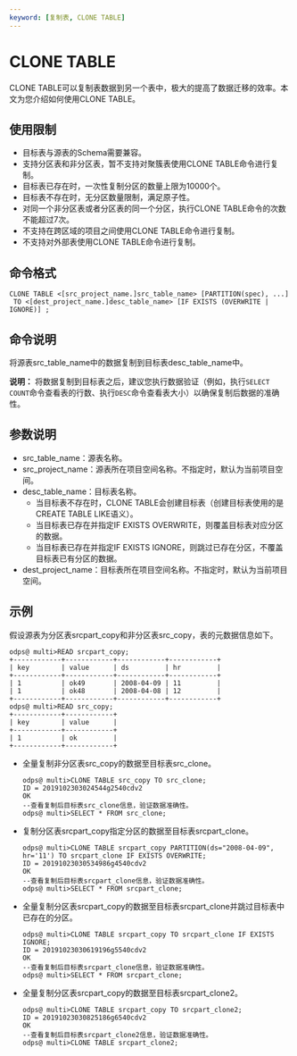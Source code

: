 ```yaml
---
keyword: [复制表, CLONE TABLE]
---
```


# CLONE TABLE

CLONE TABLE可以复制表数据到另一个表中，极大的提高了数据迁移的效率。本文为您介绍如何使用CLONE TABLE。

## 使用限制

-   目标表与源表的Schema需要兼容。
-   支持分区表和非分区表，暂不支持对聚簇表使用CLONE TABLE命令进行复制。
-   目标表已存在时，一次性复制分区的数量上限为10000个。
-   目标表不存在时，无分区数量限制，满足原子性。
-   对同一个非分区表或者分区表的同一个分区，执行CLONE TABLE命令的次数不能超过7次。
-   不支持在跨区域的项目之间使用CLONE TABLE命令进行复制。
-   不支持对外部表使用CLONE TABLE命令进行复制。

## 命令格式

```
CLONE TABLE <[src_project_name.]src_table_name> [PARTITION(spec), ...]
 TO <[dest_project_name.]desc_table_name> [IF EXISTS (OVERWRITE | IGNORE)] ;
```

## 命令说明

将源表src\_table\_name中的数据复制到目标表desc\_table\_name中。

**说明：** 将数据复制到目标表之后，建议您执行数据验证（例如，执行`SELECT COUNT`命令查看表的行数、执行`DESC`命令查看表大小）以确保复制后数据的准确性。

## 参数说明

-   src\_table\_name：源表名称。
-   src\_project\_name：源表所在项目空间名称。不指定时，默认为当前项目空间。
-   desc\_table\_name：目标表名称。
    -   当目标表不存在时，CLONE TABLE会创建目标表（创建目标表使用的是CREATE TABLE LIKE语义）。
    -   当目标表已存在并指定IF EXISTS OVERWRITE，则覆盖目标表对应分区的数据。
    -   当目标表已存在并指定IF EXISTS IGNORE，则跳过已存在分区，不覆盖目标表已有分区的数据。
-   dest\_project\_name：目标表所在项目空间名称。不指定时，默认为当前项目空间。

## 示例

假设源表为分区表srcpart\_copy和非分区表src\_copy，表的元数据信息如下。

```
odps@ multi>READ srcpart_copy;
+------------+------------+------------+------------+
| key        | value      | ds         | hr         |
+------------+------------+------------+------------+
| 1          | ok49       | 2008-04-09 | 11         |
| 1          | ok48       | 2008-04-08 | 12         |
+------------+------------+------------+------------+
odps@ multi>READ src_copy;
+------------+------------+
| key        | value      |
+------------+------------+
| 1          | ok         |
+------------+------------+
```

-   全量复制非分区表src\_copy的数据至目标表src\_clone。

    ```
    odps@ multi>CLONE TABLE src_copy TO src_clone;
    ID = 2019102303024544g2540cdv2
    OK
    --查看复制后目标表src_clone信息，验证数据准确性。
    odps@ multi>SELECT * FROM src_clone;
    ```

-   复制分区表srcpart\_copy指定分区的数据至目标表srcpart\_clone。

    ```
    odps@ multi>CLONE TABLE srcpart_copy PARTITION(ds="2008-04-09", hr='11') TO srcpart_clone IF EXISTS OVERWRITE;
    ID = 20191023030534986g4540cdv2
    OK
    --查看复制后目标表srcpart_clone信息，验证数据准确性。
    odps@ multi>SELECT * FROM srcpart_clone;
    ```

-   全量复制分区表srcpart\_copy的数据至目标表srcpart\_clone并跳过目标表中已存在的分区。

    ```
    odps@ multi>CLONE TABLE srcpart_copy TO srcpart_clone IF EXISTS IGNORE;
    ID = 20191023030619196g5540cdv2
    OK
    --查看复制后目标表srcpart_clone信息，验证数据准确性。
    odps@ multi>SELECT * FROM srcpart_clone;
    ```

-   全量复制分区表srcpart\_copy的数据至目标表srcpart\_clone2。

    ```
    odps@ multi>CLONE TABLE srcpart_copy TO srcpart_clone2;
    ID = 20191023030825186g6540cdv2
    OK
    --查看复制后目标表srcpart_clone2信息，验证数据准确性。
    odps@ multi>CLONE TABLE srcpart_clone2;
    ```


